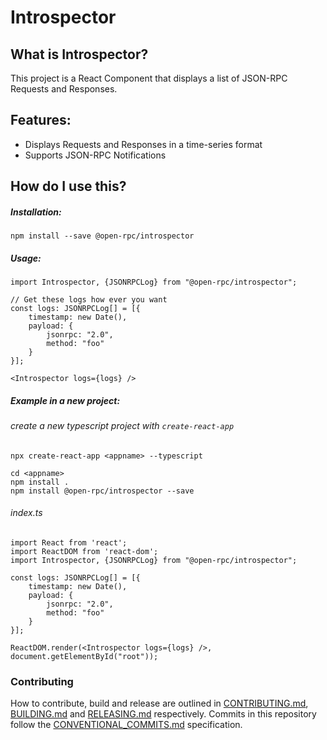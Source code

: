 # Introspector

## What is Introspector?

This project is a React Component that displays a list of JSON-RPC Requests and Responses.

## Features:

* Displays Requests and Responses in a time-series format
* Supports JSON-RPC Notifications

## How do I use this?

##### Installation:
```
npm install --save @open-rpc/introspector
```
##### Usage:
```
import Introspector, {JSONRPCLog} from "@open-rpc/introspector";

// Get these logs how ever you want
const logs: JSONRPCLog[] = [{
    timestamp: new Date(),
    payload: {
        jsonrpc: "2.0",
        method: "foo"
    }
}];

<Introspector logs={logs} />
```

##### Example in a new project:

###### create a new typescript project with `create-react-app`

```
npx create-react-app <appname> --typescript
```

```
cd <appname>
npm install .
npm install @open-rpc/introspector --save
```

###### index.ts
```
import React from 'react';
import ReactDOM from 'react-dom';
import Introspector, {JSONRPCLog} from "@open-rpc/introspector";

const logs: JSONRPCLog[] = [{
    timestamp: new Date(),
    payload: {
        jsonrpc: "2.0",
        method: "foo"
    }
}];

ReactDOM.render(<Introspector logs={logs} />, document.getElementById("root"));

```

### Contributing

How to contribute, build and release are outlined in [CONTRIBUTING.md](CONTRIBUTING.md), [BUILDING.md](BUILDING.md) and [RELEASING.md](RELEASING.md) respectively. Commits in this repository follow the [CONVENTIONAL_COMMITS.md](CONVENTIONAL_COMMITS.md) specification.
